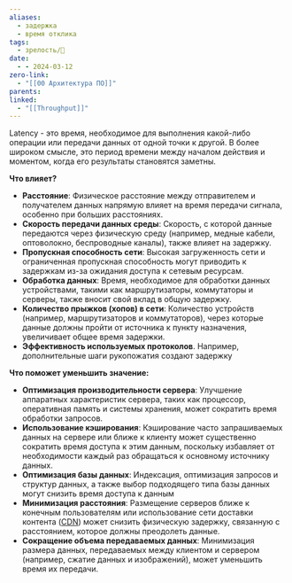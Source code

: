 ```yaml
---
aliases:
  - задержка
  - время отклика
tags:
  - зрелость/🌱
date:
  - - 2024-03-12
zero-link:
  - "[[00 Архитектура ПО]]"
parents: 
linked:
  - "[[Throughput]]"
---
```

Latency - это время, необходимое для выполнения какой-либо операции или передачи данных от одной точки к другой. В более широком смысле, это период времени между началом действия и моментом, когда его результаты становятся заметны.

**Что влияет?**
- **Расстояние**: Физическое расстояние между отправителем и получателем данных напрямую влияет на время передачи сигнала, особенно при больших расстояниях.
- **Скорость передачи данных среды**: Скорость, с которой данные передаются через физическую среду (например, медные кабели, оптоволокно, беспроводные каналы), также влияет на задержку.
- **Пропускная способность сети**: Высокая загруженность сети и ограниченная пропускная способность могут приводить к задержкам из-за ожидания доступа к сетевым ресурсам.
- **Обработка данных**: Время, необходимое для обработки данных устройствами, такими как маршрутизаторы, коммутаторы и серверы, также вносит свой вклад в общую задержку.
- **Количество прыжков (хопов) в сети**: Количество устройств (например, маршрутизаторов и коммутаторов), через которые данные должны пройти от источника к пункту назначения, увеличивает общее время задержки.
- **Эффективность используемых протоколов**. Например, дополнительные шаги рукопожатия создают задержку

**Что поможет уменьшить значение:**
- **Оптимизация производительности сервера**: Улучшение аппаратных характеристик сервера, таких как процессор, оперативная память и системы хранения, может сократить время обработки запросов.
- **Использование кэширования**: Кэширование часто запрашиваемых данных на сервере или ближе к клиенту может существенно сократить время доступа к этим данным, поскольку избавляет от необходимости каждый раз обращаться к основному источнику данных.
- **Оптимизация базы данных**: Индексация, оптимизация запросов и структур данных, а также выбор подходящего типа базы данных могут снизить время доступа к данным
- **Минимизация расстояния**: Размещение серверов ближе к конечным пользователям или использование сети доставки контента ([CDN](Content%20Delivery%20Network.md)) может снизить физическую задержку, связанную с расстоянием, которое должны преодолеть данные.
- **Сокращение объема передаваемых данных**: Минимизация размера данных, передаваемых между клиентом и сервером (например, сжатие данных и изображений), может уменьшить время их передачи.